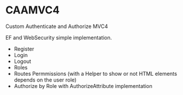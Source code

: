 CAAMVC4
=======

Custom Authenticate and Authorize MVC4

EF and WebSecurity simple implementation.

- Register
- Login
- Logout
- Roles
- Routes Permmissions (with a Helper to show or not HTML elements depends on the user role)
- Authorize by Role with AuthorizeAttribute implementation
